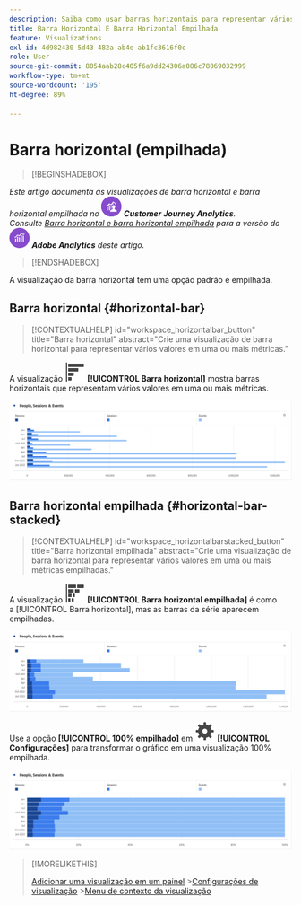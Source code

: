 ```yaml
---
description: Saiba como usar barras horizontais para representar vários valores em uma ou mais métricas.
title: Barra Horizontal E Barra Horizontal Empilhada
feature: Visualizations
exl-id: 4d982430-5d43-482a-ab4e-ab1fc3616f0c
role: User
source-git-commit: 8054aab28c405f6a9dd24306a086c78069032999
workflow-type: tm+mt
source-wordcount: '195'
ht-degree: 89%

---
```


# Barra horizontal (empilhada)

>[!BEGINSHADEBOX]

_Este artigo documenta as visualizações de barra horizontal e barra horizontal empilhada no_ ![CustomerJourneyAnalytics](/help/assets/icons/CustomerJourneyAnalytics.svg) _&#x200B;**Customer Journey Analytics**._<br/>_Consulte [Barra horizontal e barra horizontal empilhada](https://experienceleague.adobe.com/pt-br/docs/analytics/analyze/analysis-workspace/visualizations/horizontal-bar) para a versão do_ ![AdobeAnalytics](/help/assets/icons/AdobeAnalytics.svg) _&#x200B;**Adobe Analytics** deste artigo._

>[!ENDSHADEBOX]

A visualização da barra horizontal tem uma opção padrão e empilhada.

## Barra horizontal {#horizontal-bar}

<!-- markdownlint-disable MD034 -->

>[!CONTEXTUALHELP]
>id="workspace_horizontalbar_button"
>title="Barra horizontal"
>abstract="Crie uma visualização de barra horizontal para representar vários valores em uma ou mais métricas."

<!-- markdownlint-enable MD034 -->


A visualização ![GraphBarHorizontal](/help/assets/icons/GraphBarHorizontal.svg) **[!UICONTROL Barra horizontal]** mostra barras horizontais que representam vários valores em uma ou mais métricas.

![Barra horizontal mostrando métricas incluindo exibições de página, velocidade de página, visitas, entradas e saídas.](assets/horizontal-bar.png)

## Barra horizontal empilhada {#horizontal-bar-stacked}

<!-- markdownlint-disable MD034 -->

>[!CONTEXTUALHELP]
>id="workspace_horizontalbarstacked_button"
>title="Barra horizontal empilhada"
>abstract="Crie uma visualização de barra horizontal para representar vários valores em uma ou mais métricas empilhadas."

<!-- markdownlint-enable MD034 -->


A visualização ![GraphBarHorizontalStacked](/help/assets/icons/GraphBarHorizontalStacked.svg) **[!UICONTROL Barra horizontal empilhada]** é como a [!UICONTROL Barra horizontal], mas as barras da série aparecem empilhadas.

![Uma barra horizontal empilhada mostrando exibições de página, visitas, entradas e saídas.](assets/horizontal-bar-stacked.png)

Use a opção **[!UICONTROL 100% empilhado]** em ![Configurações](/help/assets/icons/Setting.svg) **[!UICONTROL Configurações]** para transformar o gráfico em uma visualização 100% empilhada.

![Barra horizontal empilhada 100%](assets/horizontal-bar-stacked100.png)


>[!MORELIKETHIS]
>
>[Adicionar uma visualização em um painel](/help/analysis-workspace/visualizations/freeform-analysis-visualizations.md#add-visualizations-to-a-panel)
>&#x200B;>[Configurações de visualização](/help/analysis-workspace/visualizations/freeform-analysis-visualizations.md#settings)
>&#x200B;>[Menu de contexto da visualização](/help/analysis-workspace/visualizations/freeform-analysis-visualizations.md#context-menu)
>

